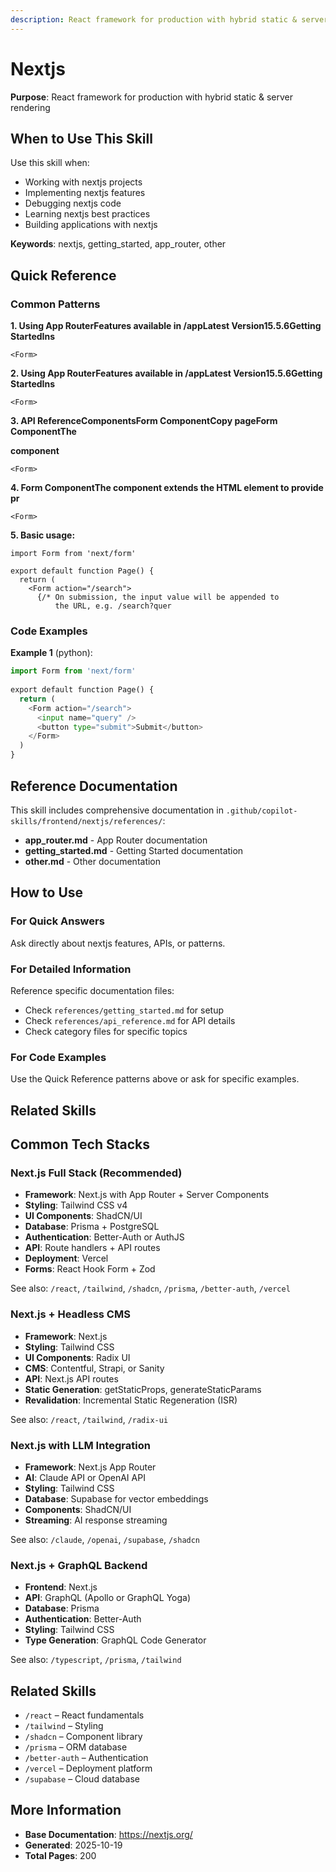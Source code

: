 ```yaml
---
description: React framework for production with hybrid static & server rendering
---
```


# Nextjs

**Purpose**: React framework for production with hybrid static & server rendering

## When to Use This Skill

Use this skill when:
- Working with nextjs projects
- Implementing nextjs features
- Debugging nextjs code
- Learning nextjs best practices
- Building applications with nextjs

**Keywords**: nextjs, getting_started, app_router, other

## Quick Reference

### Common Patterns

**1. Using App RouterFeatures available in /appLatest Version15.5.6Getting StartedIns**

```
<Form>
```

**2. Using App RouterFeatures available in /appLatest Version15.5.6Getting StartedIns**

```
<Form>
```

**3. API ReferenceComponentsForm ComponentCopy pageForm ComponentThe <Form> component**

```
<Form>
```

**4. Form ComponentThe <Form> component extends the HTML <form> element to provide pr**

```
<Form>
```

**5. Basic usage:**

```
import Form from 'next/form'
 
export default function Page() {
  return (
    <Form action="/search">
      {/* On submission, the input value will be appended to
          the URL, e.g. /search?quer
```

### Code Examples

**Example 1** (python):
```python
import Form from 'next/form'
 
export default function Page() {
  return (
    <Form action="/search">
      <input name="query" />
      <button type="submit">Submit</button>
    </Form>
  )
}
```

## Reference Documentation

This skill includes comprehensive documentation in `.github/copilot-skills/frontend/nextjs/references/`:

- **app_router.md** - App Router documentation
- **getting_started.md** - Getting Started documentation
- **other.md** - Other documentation

## How to Use

### For Quick Answers
Ask directly about nextjs features, APIs, or patterns.

### For Detailed Information
Reference specific documentation files:
- Check `references/getting_started.md` for setup
- Check `references/api_reference.md` for API details
- Check category files for specific topics

### For Code Examples
Use the Quick Reference patterns above or ask for specific examples.

## Related Skills

## Common Tech Stacks

### Next.js Full Stack (Recommended)
- **Framework**: Next.js with App Router + Server Components
- **Styling**: Tailwind CSS v4
- **UI Components**: ShadCN/UI
- **Database**: Prisma + PostgreSQL
- **Authentication**: Better-Auth or AuthJS
- **API**: Route handlers + API routes
- **Deployment**: Vercel
- **Forms**: React Hook Form + Zod

See also: `/react`, `/tailwind`, `/shadcn`, `/prisma`, `/better-auth`, `/vercel`

### Next.js + Headless CMS
- **Framework**: Next.js
- **Styling**: Tailwind CSS
- **UI Components**: Radix UI
- **CMS**: Contentful, Strapi, or Sanity
- **API**: Next.js API routes
- **Static Generation**: getStaticProps, generateStaticParams
- **Revalidation**: Incremental Static Regeneration (ISR)

See also: `/react`, `/tailwind`, `/radix-ui`

### Next.js with LLM Integration
- **Framework**: Next.js App Router
- **AI**: Claude API or OpenAI API
- **Styling**: Tailwind CSS
- **Database**: Supabase for vector embeddings
- **Components**: ShadCN/UI
- **Streaming**: AI response streaming

See also: `/claude`, `/openai`, `/supabase`, `/shadcn`

### Next.js + GraphQL Backend
- **Frontend**: Next.js
- **API**: GraphQL (Apollo or GraphQL Yoga)
- **Database**: Prisma
- **Authentication**: Better-Auth
- **Styling**: Tailwind CSS
- **Type Generation**: GraphQL Code Generator

See also: `/typescript`, `/prisma`, `/tailwind`

## Related Skills

- `/react` – React fundamentals
- `/tailwind` – Styling
- `/shadcn` – Component library
- `/prisma` – ORM database
- `/better-auth` – Authentication
- `/vercel` – Deployment platform
- `/supabase` – Cloud database

## More Information

- **Base Documentation**: https://nextjs.org/
- **Generated**: 2025-10-19
- **Total Pages**: 200

